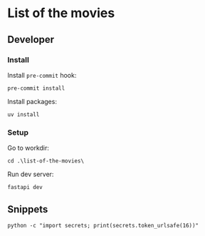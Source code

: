 # List of the movies

## Developer

### Install

Install `pre-commit` hook:
```shell
pre-commit install
```

Install packages:
```shell
uv install
```

### Setup

Go to workdir:
```shell
cd .\list-of-the-movies\
```

Run dev server:
```shell
fastapi dev
```
## Snippets

```shell
python -c "import secrets; print(secrets.token_urlsafe(16))"
```
